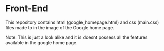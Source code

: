 # Front-End

This repository contains html (google_homepage.html) and css (main.css) files made to in the image of the Google home page. 

Note: This is just a look alike and it is doesnt possess all the features available in the google home page.
